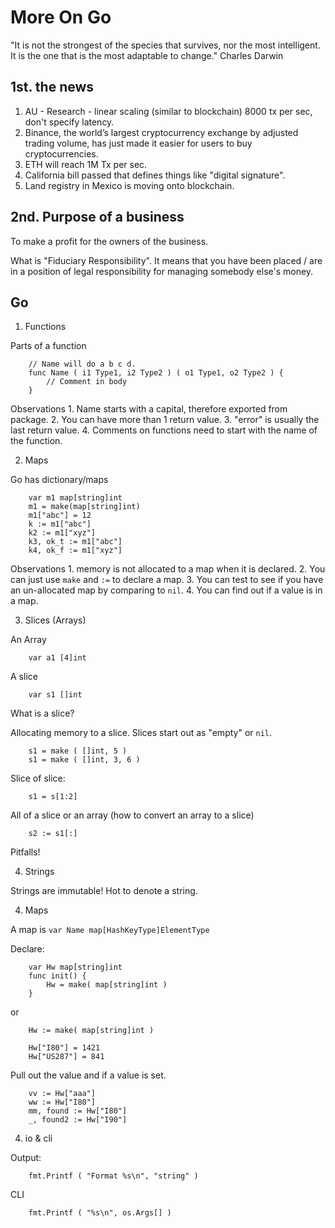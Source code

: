 More On Go
====================

"It is not the strongest of the species that survives, nor the most intelligent.
It is the one that is the most adaptable to change."
	Charles Darwin


1st. the news
-----------------

1. AU - Research - linear scaling (similar to blockchain) 8000 tx per sec, don't specify latency.
2. Binance, the world’s largest cryptocurrency exchange by adjusted trading volume, has just made it easier for users to buy cryptocurrencies.
3. ETH will reach 1M Tx per sec.
4. California bill passed that defines things like "digital signature".
5. Land registry in Mexico is moving onto blockchain.


2nd. Purpose of a business
-------------------------

To make a profit for the owners of the business.

What is "Fiduciary Responsibility".  It means that you have been placed / are in a
position of legal responsibility for managing somebody else's money.



Go
-----------------

1. Functions

Parts of a function

```
	// Name will do a b c d.
	func Name ( i1 Type1, i2 Type2 ) ( o1 Type1, o2 Type2 ) {
		// Comment in body
	}
```

Observations
	1. Name starts with a capital, therefore exported from package.
	2. You can have more than 1 return value.
	3. "error" is usually the last return value.
	4. Comments on functions need to start with the name of the function.


2. Maps

Go has dictionary/maps

```
	var m1 map[string]int
	m1 = make(map[string]int)
	m1["abc"] = 12
	k := m1["abc"]
	k2 := m1["xyz"]
	k3, ok_t := m1["abc"]
	k4, ok_f := m1["xyz"]
```

Observations
	1. memory is not allocated to a map when it is declared.
	2. You can just use `make` and `:=` to declare a map.
	3. You can test to see if you have an un-allocated map by comparing to `nil`.
	4. You can find out if a value is in a map.

3. Slices (Arrays)

An Array

```
	var a1 [4]int
```

A slice

```
	var s1 []int
```

What is a slice?

Allocating memory to a slice.  Slices start out as "empty" or `nil`.

```
	s1 = make ( []int, 5 )
	s1 = make ( []int, 3, 6 )
```

Slice of slice:

```
	s1 = s[1:2]
```

All of a slice or an array (how to convert an array to a slice)

```
	s2 := s1[:]
```

Pitfalls!


4. Strings

Strings are immutable!  Hot to denote a string.


4. Maps

A map is `var Name map[HashKeyType]ElementType`

Declare:

```
	var Hw map[string]int
	func init() {
		Hw = make( map[string]int )
	}	
```

or

```
	Hw := make( map[string]int )
```

```
	Hw["I80"] = 1421
	Hw["US287"] = 841
```

Pull out the value and if a value is set.

```
	vv := Hw["aaa"]
	ww := Hw["I80"]
	mm, found := Hw["I80"]
	_, found2 := Hw["I90"]
```

4. io & cli

Output:

```
	fmt.Printf ( "Format %s\n", "string" )
```

CLI

```
	fmt.Printf ( "%s\n", os.Args[] )
```



